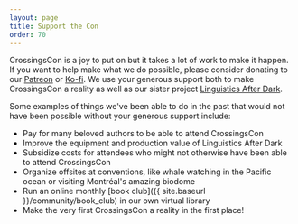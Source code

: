```yaml
---
layout: page
title: Support the Con
order: 70
---
```


CrossingsCon is a joy to put on but it takes a lot of work to make it happen. If you want to help make what we do possible, please consider donating to our [Patreon](https://www.patreon.com/emfozzing) or [Ko-fi](https://ko-fi.com/emfozzing). We use your generous support both to make CrossingsCon a reality as well as our sister project [Linguistics After Dark](https://linguisticsafterdark.com/).

Some examples of things we've been able to do in the past that would not have been possible without your generous support include:
- Pay for many beloved authors to be able to attend CrossingsCon
- Improve the equipment and production value of Linguistics After Dark
- Subsidize costs for attendees who might not otherwise have been able to attend CrossingsCon
- Organize offsites at conventions, like whale watching in the Pacific ocean or visiting Montréal's amazing biodome
- Run an online monthly [book club]({{ site.baseurl }}/community/book_club) in our own virtual library
- Make the very first CrossingsCon a reality in the first place!
